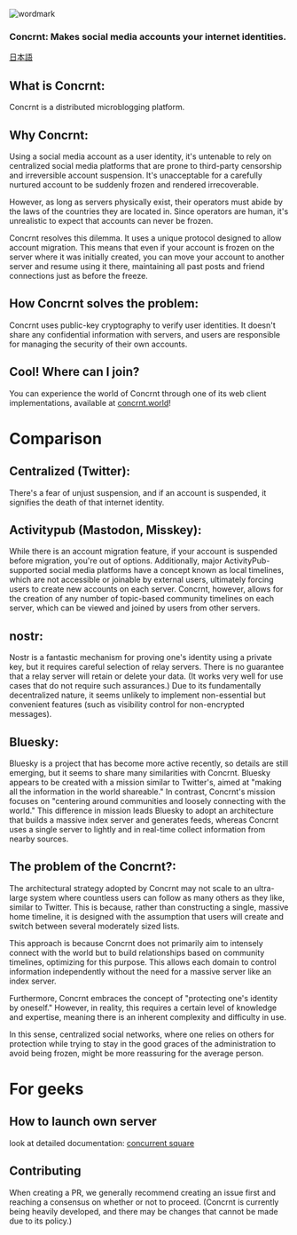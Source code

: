 ![wordmark](https://worldfile.cc/CC2d97694D850Df2089F48E639B4795dD95D2DCE2E/f696009d-f1f0-44f8-83fe-6387946f1b86)
### Concrnt: Makes social media accounts your internet identities.

[日本語](README-ja.md)

## What is Concrnt:
Concrnt is a distributed microblogging platform.

## Why Concrnt:
Using a social media account as a user identity, it's untenable to rely on centralized social media platforms that are prone to third-party censorship and irreversible account suspension. It's unacceptable for a carefully nurtured account to be suddenly frozen and rendered irrecoverable.

However, as long as servers physically exist, their operators must abide by the laws of the countries they are located in. Since operators are human, it's unrealistic to expect that accounts can never be frozen.

Concrnt resolves this dilemma. It uses a unique protocol designed to allow account migration. This means that even if your account is frozen on the server where it was initially created, you can move your account to another server and resume using it there, maintaining all past posts and friend connections just as before the freeze.

## How Concrnt solves the problem:
Concrnt uses public-key cryptography to verify user identities. It doesn't share any confidential information with servers, and users are responsible for managing the security of their own accounts.

## Cool! Where can I join?
You can experience the world of Concrnt through one of its web client implementations, available at [concrnt.world](https://concrnt.world)!

# Comparison

## Centralized (Twitter):
There's a fear of unjust suspension, and if an account is suspended, it signifies the death of that internet identity.

## Activitypub (Mastodon, Misskey):
While there is an account migration feature, if your account is suspended before migration, you're out of options. Additionally, major ActivityPub-supported social media platforms have a concept known as local timelines, which are not accessible or joinable by external users, ultimately forcing users to create new accounts on each server. Concrnt, however, allows for the creation of any number of topic-based community timelines on each server, which can be viewed and joined by users from other servers.

## nostr:
Nostr is a fantastic mechanism for proving one's identity using a private key, but it requires careful selection of relay servers. There is no guarantee that a relay server will retain or delete your data. (It works very well for use cases that do not require such assurances.) Due to its fundamentally decentralized nature, it seems unlikely to implement non-essential but convenient features (such as visibility control for non-encrypted messages).

## Bluesky:
Bluesky is a project that has become more active recently, so details are still emerging, but it seems to share many similarities with Concrnt. Bluesky appears to be created with a mission similar to Twitter's, aimed at "making all the information in the world shareable." In contrast, Concrnt's mission focuses on "centering around communities and loosely connecting with the world." This difference in mission leads Bluesky to adopt an architecture that builds a massive index server and generates feeds, whereas Concrnt uses a single server to lightly and in real-time collect information from nearby sources.

## The problem of the Concrnt?:
The architectural strategy adopted by Concrnt may not scale to an ultra-large system where countless users can follow as many others as they like, similar to Twitter. This is because, rather than constructing a single, massive home timeline, it is designed with the assumption that users will create and switch between several moderately sized lists.

This approach is because Concrnt does not primarily aim to intensely connect with the world but to build relationships based on community timelines, optimizing for this purpose. This allows each domain to control information independently without the need for a massive server like an index server.

Furthermore, Concrnt embraces the concept of "protecting one's identity by oneself." However, in reality, this requires a certain level of knowledge and expertise, meaning there is an inherent complexity and difficulty in use.

In this sense, centralized social networks, where one relies on others for protection while trying to stay in the good graces of the administration to avoid being frozen, might be more reassuring for the average person.

# For geeks
## How to launch own server
look at detailed documentation: [concurrent square](https://square.concurrent.world/operator/basic/index.html)

## Contributing
When creating a PR, we generally recommend creating an issue first and reaching a consensus on whether or not to proceed. (Concrnt is currently being heavily developed, and there may be changes that cannot be made due to its policy.)
